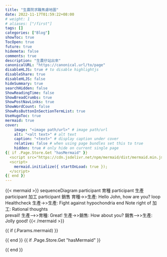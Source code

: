 ```yaml
---
title: "生農院求職焦慮地圖"
date: 2022-11-17T01:59:22+08:00
# weight: 1
# aliases: ["/first"]
tags: []
categories: ["Blog"]
showToc: true
TocOpen: true
future: true
hidemeta: false
comments: true
description: "生農仔站出來"
canonicalURL: "https://canonical.url/to/page"
disableHLJS: true # to disable highlightjs
disableShare: true
disableHLJS: false
hideSummary: true
searchHidden: false
ShowReadingTime: false
ShowBreadCrumbs: true
ShowPostNavLinks: true
ShowWordCount: false
ShowRssButtonInSectionTermList: true
UseHugoToc: true
mermaid: true
cover:
    image: "<image path/url>" # image path/url
    alt: "<alt text>" # alt text
    caption: "<text>" # display caption under cover
    relative: false # when using page bundles set this to true
    hidden: true # only hide on current single page
{{ if .Page.Store.Get "hasMermaid" }}
  <script src="https://cdn.jsdelivr.net/npm/mermaid/dist/mermaid.min.js"></script>
  <script>
    mermaid.initialize({ startOnLoad: true });
  </script>
{{ end }}
---
```

{{< mermaid >}}
sequenceDiagram
    participant 育種
    participant 生產
    participant 加工
    participant 銷售
    育種->>生產: Hello John, how are you?
    loop Healthcheck
        生產->>生產: Fight against hypochondria
    end
    Note right of 加工: Rational thoughts <br/>prevail!
    生產-->>育種: Great!
    生產->>銷售: How about you?
    銷售-->>生產: Jolly good!
{{< /mermaid >}}

{{ if (.Params.mermaid) }}
<!-- MermaidJS support -->
<script async src="https://unpkg.com/mermaid@8.2.3/dist/mermaid.min.js"></script>
{{ end }}
{{ if .Page.Store.Get "hasMermaid" }}
  <script src="https://cdn.jsdelivr.net/npm/mermaid/dist/mermaid.min.js"></script>
  <script>
    mermaid.initialize({ startOnLoad: true });
  </script>
{{ end }}